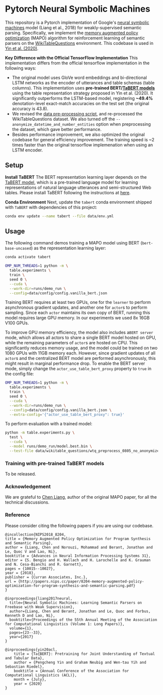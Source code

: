 # Pytorch Neural Symbolic Machines

This repository is a Pytorch implementation of Google's [neural symbolic machines](https://github.com/crazydonkey200/neural-symbolic-machines) model (Liang et al., 2018) for weakly-supervised semantic parsing. Specifically, we implement the [memory augmented policy optimization](https://arxiv.org/abs/1807.02322) (MAPO) algorithm for reinforcement learning of semantic parsers on the [WikiTableQuestions](https://nlp.stanford.edu/blog/wikitablequestions-a-complex-real-world-question-understanding-dataset/) environment. This codebase is used in [Yin et al. (2020)](xxx).

**Key Difference with the Official TensorFlow Implementation** This implementation 
differs from the official tensorflow implementation in the following ways:

* The original model uses GloVe word embeddings and bi-directional LSTM networks as the encoder of 
utterances and table schemas (table columns). This implementation uses **pre-trained BERT/[TaBERT models](http://fburl.com/TaBERT)** using the table representation strategy proposed in Yin et al. (2020). It significantly outperforms the LSTM-based model, registering **~49.4%** denotation-level exact-match accuracies on the test set (the original accuracy is 43.8).
* We revised the [data pre-processing script](https://github.com/crazydonkey200/neural-symbolic-machines/blob/master/table/wtq/preprocess.py), and 
re-processed the WikiTableQuestions dataset. We also turned off the `--anonymize_datetime_and_number_entities` option when preprocessing the dataset, which gave better performance.
* Besides performance improvement, we also optimized the original codebase for general efficiency improvement. The training speed is ~2 times faster than the original tensorflow implemenation when using an LSTM encoder.

## Setup

**Install TaBERT** The BERT representation learning layer depends on the [TaBERT model](http://fburl.com/TaBERT), which is a pre-trained language model for learning representations of natural language utterances and semi-structured Web tables. Please install TaBERT following the instructions at [here](http://fburl.com/TaBERT).

**Conda Environment** Next, update the `tabert` conda environment shipped with `TaBERT` with dependencies of this project:

```bash
conda env update --name tabert --file data/env.yml
```

## Usage

The following command demos training a MAPO model using BERT (`bert-base-uncased`) as the representation learning layer:
```bash
conda activate tabert

OMP_NUM_THREADS=1 python -m \
  table.experiments \
  train \
  seed 0 \
  --cuda \
  --work-dir=runs/demo_run \
  --config=data/config/config.vanilla_bert.json
```

Training BERT requires at least two GPUs, one for the `learner` to perform asynchronous gradient updates, and another one for `actor`s to perform sampling. Since each `actor` maintains its own copy of BERT, running this model requires large GPU memory. In our experiments we used 8x 16GB V100 GPUs.

To improve GPU memory efficiency, the model also includes a`BERT server` mode, which allows all actors to share a single BERT model hosted on GPU, while the remaining parameters of `actor`s are hosted on CPU. This significantly reduces memory usage, and the model could be trained on two 1080 GPUs with 11GB memory each. However, since gradient updates of all `actor`s and the centralized BERT model are performed asynchronously, this might result in marginal performance drop. To enable the BERT server mode, simply change the  `actor_use_table_bert_proxy` property to `true` in the config file:

```bash
OMP_NUM_THREADS=1 python -m \
  table.experiments \
  train \
  seed 0 \
  --cuda \
  --work-dir=runs/demo_run \
  --config=data/config/config.vanilla_bert.json \
  --extra-config='{"actor_use_table_bert_proxy": true}'
```

To perform evaluation with a trained model:
```bash
python -m table.experiments.py \
  test \
  --cuda \
  --model runs/demo_run/model.best.bin \
  --test-file data/wikitable_questions/wtq_preprocess_0805_no_anonymize_ent/test_split.json \
```
### Training with pre-trained TaBERT models
To be released.

### Acknowledgement

We are grateful to [Chen Liang](https://crazydonkey200.github.io/), author of the original MAPO paper, for all the technical discussions.

### Reference

Please consider citing the following papers if you are using our codebase.

```
@incollection{NIPS2018_8204,
title = {Memory Augmented Policy Optimization for Program Synthesis and Semantic Parsing},
author = {Liang, Chen and Norouzi, Mohammad and Berant, Jonathan and Le, Quoc V and Lao, Ni},
booktitle = {Advances in Neural Information Processing Systems 31},
editor = {S. Bengio and H. Wallach and H. Larochelle and K. Grauman and N. Cesa-Bianchi and R. Garnett},
pages = {10015--10027},
year = {2018},
publisher = {Curran Associates, Inc.},
url = {http://papers.nips.cc/paper/8204-memory-augmented-policy-optimization-for-program-synthesis-and-semantic-parsing.pdf}
}

@inproceedings{liang2017neural,
  title={Neural Symbolic Machines: Learning Semantic Parsers on Freebase with Weak Supervision},
  author={Liang, Chen and Berant, Jonathan and Le, Quoc and Forbus, Kenneth D and Lao, Ni},
  booktitle={Proceedings of the 55th Annual Meeting of the Association for Computational Linguistics (Volume 1: Long Papers)},
  volume={1},
  pages={23--33},
  year={2017}
}

@inproceedings{yin20acl,
    title = {Ta{BERT}: Pretraining for Joint Understanding of Textual and Tabular Data},
    author = {Pengcheng Yin and Graham Neubig and Wen-tau Yih and Sebastian Riedel},
    booktitle = {Annual Conference of the Association for Computational Linguistics (ACL)},
    month = {July},
    year = {2020}
}
```

